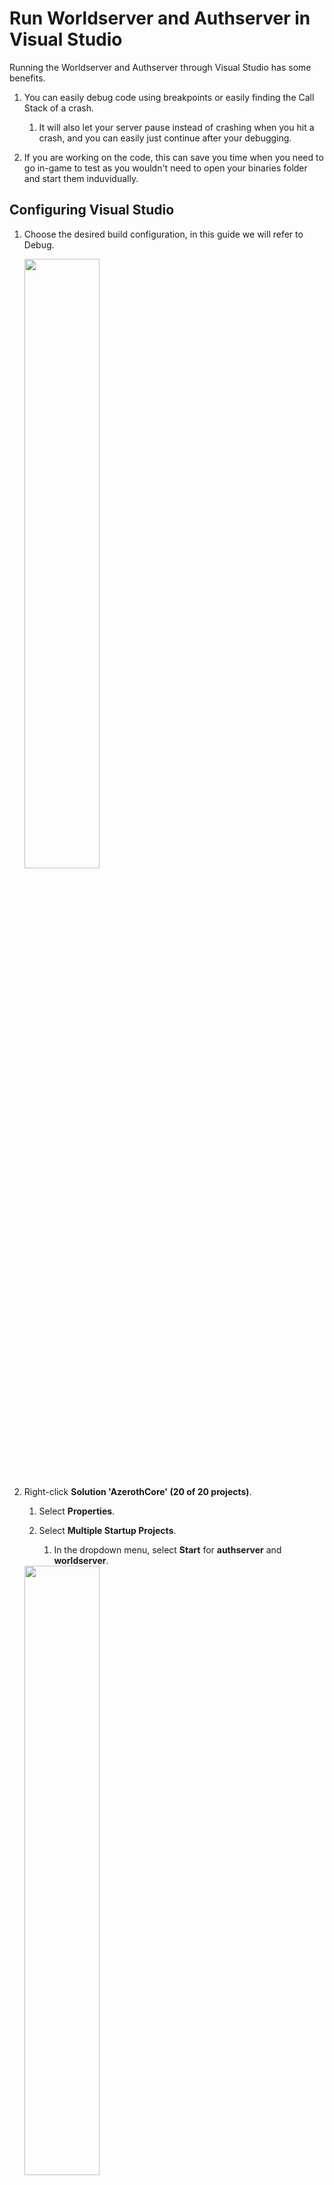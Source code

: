 # Run Worldserver and Authserver in Visual Studio

Running the Worldserver and Authserver through Visual Studio has some benefits.

1. You can easily debug code using breakpoints or easily finding the Call Stack of a crash.

    1. It will also let your server pause instead of crashing when you hit a crash, and you can easily just continue after your debugging. 

1. If you are working on the code, this can save you time when you need to go in-game to test as you wouldn't need to open your binaries folder and start them induvidually.

## Configuring Visual Studio

1. Choose the desired build configuration, in this guide we will refer to Debug.

    <a href="/wiki/images/run-worldserver-and-authserver-in-visual-studio-1.jpg" target="_blank">
    <img src="/wiki/images/run-worldserver-and-authserver-in-visual-studio-1.jpg" height="50%" width="50%">
    </a>

1. Right-click **Solution 'AzerothCore' (20 of 20 projects)**.

    1. Select **Properties**.

    1. Select **Multiple Startup Projects**.

        1. In the dropdown menu, select **Start** for **authserver** and **worldserver**.

    <a href="/wiki/images/run-worldserver-and-authserver-in-visual-studio-2.jpg" target="_blank">
    <img src="/wiki/images/run-worldserver-and-authserver-in-visual-studio-2.jpg" height="50%" width="50%">
    </a>

1. Right-click **authserver**.

    1. Select **Properties**.

    1. Select **Debugging**.

        1. In **Command Arguments** choose your path to the .conf file for your Debug build.

        1. In **Working Directory** choose your path to the directory of your binaries.

    <a href="/wiki/images/run-worldserver-and-authserver-in-visual-studio-3.jpg" target="_blank">
    <img src="/wiki/images/run-worldserver-and-authserver-in-visual-studio-3.jpg" height="50%" width="50%">
    </a>

1. Do step 3. for **worldserver** as well.

1. Starting the Worldserver and Authserver.

    1. Press the **Start** button or **F5** to launch Worldserver and Authserver within Visual Studio. (This is good for debugging)

    1. Press **Ctrl + F5** to start Worldserver and Authserver outside of Visual Studio
